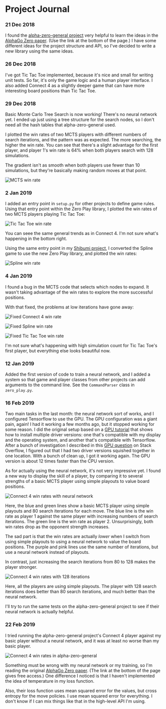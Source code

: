 # Project Journal
### 21 Dec 2018
I found the [alpha-zero-general project] very helpful to learn the ideas in the
[AlphaGo Zero paper]. (Use the link at the bottom of the page.) I have some
different ideas for the project structure and API, so I've decided to write a
new library using the same ideas.

[alpha-zero-general project]: https://github.com/suragnair/alpha-zero-general
[AlphaGo Zero paper]: https://deepmind.com/blog/alphago-zero-learning-scratch/

### 26 Dec 2018
I've got Tic Tac Toe implemented, because it's nice and small for writing unit
tests. So far, it's only the game logic and a human player interface.
I also added Connect 4 as a slightly deeper game that can have more interesting
board positions than Tic Tac Toe.

### 29 Dec 2018
Basic Monte Carlo Tree Search is now working! There's no neural network yet.
I ended up just using a tree structure for the search nodes, so I don't need
all the hash tables that alpha-zero-general used.

I plotted the win rates of two MCTS players with different numbers of search
iterations, and the pattern was as expected. The more searching, the higher the
win rate. You can see that there's a slight advantage for the first player, and
player 1's win rate is 64% when both players search with 128 simulations.

The gradient isn't as smooth when both players use fewer than 10 simulations,
but they're basically making random moves at that point.

![MCTS win rate]

[MCTS win rate]: 2018/connect-4-wins-mcts.png

### 2 Jan 2019
I added an entry point in `setup.py` for other projects to define game rules.
Using that entry point within the Zero Play library, I plotted the win rates of
two MCTS players playing Tic Tac Toe:

![Tic Tac Toe win rate]

You can seee the same general trends as in Connect 4. I'm not sure what's
happening in the bottom right.

Using the same entry point in my [Shibumi project], I converted the Spline game
to use the new Zero Play library, and plotted the win rates:

![Spline win rate]

[Tic Tac Toe win rate]: 2019/tictactoe-wins.png
[Shibumi project]: https://github.com/donkirkby/shibumi-games
[Spline win rate]: 2019/spline-wins.png

### 4 Jan 2019
I found a bug in the MCTS code that selects which nodes to expand. It wasn't
taking advantage of the win rates to explore the more successful positions.

With that fixed, the problems at low iterations have gone away:

![Fixed Connect 4 win rate]

![Fixed Spline win rate]

![Fixed Tic Tac Toe win rate]

I'm not sure what's happening with high simulation count for Tic Tac Toe's
first player, but everything else looks beautiful now.

[Fixed Connect 4 win rate]: 2019/connect4-win-rate.png
[Fixed Spline win rate]: 2019/spline-win-rate.png
[Fixed Tic Tac Toe win rate]: 2019/tictactoe-win-rate.png

### 12 Jan 2019
Added the first version of code to train a neural network, and I added a system
so that game and player classes from other projects can add arguments to the
command line. See the `CommandParser` class in `zero_play.py`.

### 16 Feb 2019
Two main tasks in the last month: the neural network sort of works, and I
configured Tensorflow to use the GPU. The GPU configuration was a giant pain,
again! I had it working a few months ago, but it stopped working for some
reason. I did the original setup based on a [GPU tutorial] that shows how
to install multiple driver versions: one that's compatible with my display
and the operating system, and another that's compatible with Tensorflow. After
a bunch of investigation I described in this [GPU question] on Stack Overflow,
I figured out that I had two driver versions squished together in one location.
With a bunch of clean up, I got it working again. The GPU version is about 12
times faster than the CPU version.

As for actually using the neural network, it's not very impressive yet. I
found a new way to display the skill of a player, by comparing it to several
strengths of a basic MCTS player using simple playouts to value board
positions.

![Connect 4 win rates with neural network]

Here, the blue and green lines show a basic MCTS player using simple playouts
and 80 search iterations for each move. The blue line is the win rate as player
1 against the same player with increasing numbers of search iterations. The
green line is the win rate as player 2. Unsurprisingly, both win rates drop as
the opponent strength increases.

The sad part is that the win rates are actually *lower* when I switch from
using simple playouts to using a neural network to value the board positions.
The purple and pink lines use the same number of iterations, but use a neural
network instead of playouts.

In contrast, just increasing the search iterations from 80 to 128 makes the
player stronger.

![Connect 4 win rates with 128 iterations]

Here, all the players are using simple playouts. The player with 128 search
iterations does better than 80 search iterations, and much better than the
neural network.

I'll try to run the same tests on the alpha-zero-general project to see if
their neural network is actually helpful.

[Connect 4 win rates with 128 iterations]: 2019/connect4-128-win-rate.png 
[Connect 4 win rates with neural network]: 2019/connect4nn-win-rate.png 

[GPU tutorial]: https://blog.kovalevskyi.com/multiple-version-of-cuda-libraries-on-the-same-machine-b9502d50ae77
[GPU question]: https://stackoverflow.com/q/54567427/4794

### 22 Feb 2019
I tried running the alpha-zero-general project's Connect 4 player against my
basic player without a neural network, and it was at least no worse than my
basic player.

![Connect 4 win rates in alpha-zero-general]

Something must be wrong with my neural network or my training, so I'm reading
the original [AlphaGo Zero paper]. (The link at the bottom of the page gives
free access.) One difference I noticed is that I haven't implemented the idea
of temperature in my loss function.

Also, their loss function uses mean squared error for the values, but cross
entropy for the move policies. I use mean squared error for everything. I don't
know if I can mix things like that in the high-level API I'm using.

[Connect 4 win rates in alpha-zero-general]: 2019/connect4-general-nn.png